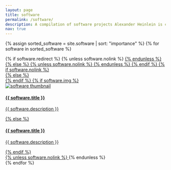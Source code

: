 ```yaml
---
layout: page
title: software
permalink: /software/
description: A compilation of software projects Alexander Heinlein is contributing to (current projects) or has contributed to (archive).
nav: true
---
```


<div class="software grid">

  {% assign sorted_software = site.software | sort: "importance" %}
  {% for software in sorted_software %}
  <div class="grid-item">
    {% if software.redirect %}
      {% unless software.nolink %}
        <a href="{{ software.redirect }}" target="_blank">
      {% endunless %}  
    {% else %}
      {% unless software.nolink %}
        <a href="{{ software.url | relative_url }}">
      {% endunless %}    
    {% endif %}
    {% if software.nolink %}
      <div class="card">
    {% else %}
      <div class="card hoverable">
    {% endif %}
        {% if software.img %}
        <div class="row no-gutters">
          <div class="col-md-2">
            <img src="{{ software.img | relative_url }}" class="card-img" alt="software thumbnail">
          </div>        
          <div class="col-md-10">
            <div class="card-body">
              <h4 class="card-title">{{ software.title }}</h4>
              <p class="card-text">{{ software.description }}</p>
            </div>
          </div>
        </div>
        {% else %}
        <div class="card-body">
          <h4 class="card-title">{{ software.title }}</h4>
          <p class="card-text">{{ software.description }}</p>              
        </div>
        {% endif %}
      </div>
    {% unless software.nolink %}
      </a>
    {% endunless %}
  </div>
{% endfor %}

</div>
